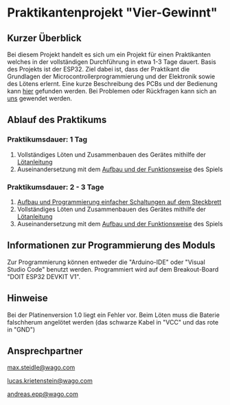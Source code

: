 # Praktikantenprojekt "Vier-Gewinnt"

## Kurzer Überblick

Bei diesem Projekt handelt es sich um ein Projekt für einen Praktikanten welches in der vollständigen Durchführung in etwa 1-3 Tage dauert. Basis des Projekts ist der ESP32. Ziel dabei ist, dass der Praktikant die Grundlagen der Microcontrollerprogrammierung und der Elektronik sowie des Lötens erlernt. Eine kurze Beschreibung des PCBs und der Bedienung kann [hier](doc/Platinenbeschreibung-VierGewinnt.pdf) gefunden werden. Bei Problemen oder Rückfragen kann sich an [uns](#ansprechpartner) gewendet werden.

## Ablauf des Praktikums

### Praktikumsdauer: 1 Tag
1. Vollständiges Löten und Zusammenbauen des Gerätes mithilfe der [Lötanleitung](doc/LoetAnleitung.pdf)
2. Auseinandersetzung mit dem [Aufbau und der Funktionsweise](doc/Platinenbeschreibung-VierGewinnt.pdf) des Spiels

### Praktikumsdauer: 2 - 3 Tage
1. [Aufbau und Programmierung einfacher Schaltungen auf dem Steckbrett](doc/Aufgabenstellung.pdf)
2. Vollständiges Löten und Zusammenbauen des Gerätes mithilfe der [Lötanleitung](doc/LoetAnleitung.pdf)
3. Auseinandersetzung mit dem [Aufbau und der Funktionsweise](doc/Platinenbeschreibung-VierGewinnt.pdf) des Spiels

## Informationen zur Programmierung des Moduls

Zur Programmierung können entweder die "Arduino-IDE" oder "Visual Studio Code" benutzt werden. Programmiert wird auf dem Breakout-Board "DOIT ESP32 DEVKIT V1".

## Hinweise

Bei der Platinenversion 1.0 liegt ein Fehler vor. Beim Löten muss die Baterie falschherum angelötet werden (das schwarze Kabel in "VCC" und das rote in "GND")

## Ansprechpartner

<max.steidle@wago.com>

<lucas.krietenstein@wago.com>

<andreas.epp@wago.com>
